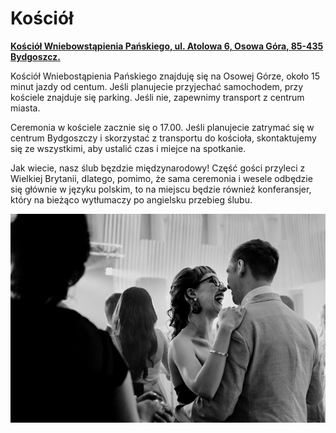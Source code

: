<h1>Kościół</h1>
<div class="map-pin">
    <a href="https://goo.gl/maps/aEmMT7dcigrc1UDn7" target="_blank"><p><b>Kościół Wniebowstąpienia Pańskiego, ul. Atolowa 6, Osowa Góra, 85-435 Bydgoszcz.</b></p></a>
</div>
<p>Kościół Wniebostąpienia Pańskiego znajduję się na Osowej Górze, około 15 minut jazdy od centum. Jeśli planujecie przyjechać samochodem, przy kościele znajduje się parking. Jeśli nie, zapewnimy transport z centrum miasta.</p>

<p>Ceremonia w kościele zacznie się o 17.00. Jeśli planujecie zatrymać się w centrum Bydgoszczy i skorzystać z transportu do kościoła, skontaktujemy się ze wszystkimi, aby ustalić czas i miejce na spotkanie.</p>

<p>Jak wiecie, nasz ślub bęzdzie międzynarodowy! Część gości przyleci z Wielkiej Brytanii, dlatego, pomimo, że sama ceremonia i wesele odbędzie się głównie w języku polskim, to na miejscu będzie również konferansjer, który na bieżąco wytłumaczy po angielsku przebieg ślubu.</p>
<img class="wider" src="../img/dance-crop.jpg">